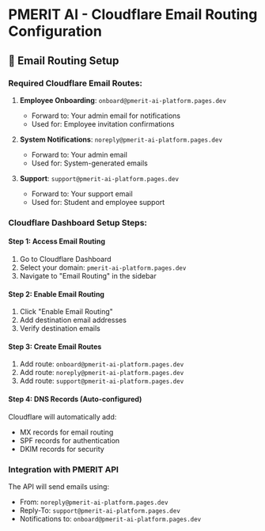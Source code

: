 # PMERIT AI - Cloudflare Email Routing Configuration

## 📧 Email Routing Setup

### Required Cloudflare Email Routes:
1. **Employee Onboarding**: `onboard@pmerit-ai-platform.pages.dev`
   - Forward to: Your admin email for notifications
   - Used for: Employee invitation confirmations

2. **System Notifications**: `noreply@pmerit-ai-platform.pages.dev`
   - Forward to: Your admin email
   - Used for: System-generated emails

3. **Support**: `support@pmerit-ai-platform.pages.dev`
   - Forward to: Your support email
   - Used for: Student and employee support

### Cloudflare Dashboard Setup Steps:

#### Step 1: Access Email Routing
1. Go to Cloudflare Dashboard
2. Select your domain: `pmerit-ai-platform.pages.dev`
3. Navigate to "Email Routing" in the sidebar

#### Step 2: Enable Email Routing
1. Click "Enable Email Routing"
2. Add destination email addresses
3. Verify destination emails

#### Step 3: Create Email Routes
1. Add route: `onboard@pmerit-ai-platform.pages.dev`
2. Add route: `noreply@pmerit-ai-platform.pages.dev`
3. Add route: `support@pmerit-ai-platform.pages.dev`

#### Step 4: DNS Records (Auto-configured)
Cloudflare will automatically add:
- MX records for email routing
- SPF records for authentication
- DKIM records for security

### Integration with PMERIT API
The API will send emails using:
- From: `noreply@pmerit-ai-platform.pages.dev`
- Reply-To: `support@pmerit-ai-platform.pages.dev`
- Notifications to: `onboard@pmerit-ai-platform.pages.dev`
